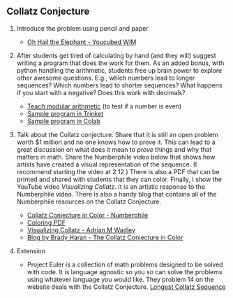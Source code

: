## Collatz Conjecture
1. Introduce the problem using pencil and paper    
    - [Oh Hail the Elephant - Youcubed WIM](https://www.youcubed.org/wp-content/uploads/2019/08/WIM-Oh-Hail-the-Elephant-Grades-6-8.pdf)
2. After students get tired of calculating by hand (and they will) suggest writing a program that does the work for them. As an added bonus, with python handling the arithmetic, students free up brain power to explore other awesome questions. E.g., which numbers lead to longer sequences? Which numbers lead to shorter sequences? What happens if you start with a negative? Does this work with decimals?
    - [Teach modular arithmetic](https://youtu.be/5OjZWSdxlU0) (to test if a number is even)
    - [Sample program in Trinket](https://trinket.io/python/37fae0a0f9)
    - [Sample program in Colab ](collatz_sequence.ipynb)
 
3. Talk about the Collatz conjecture. Share that it is still an open problem worth $1 million and no one knows how to prove it. This can lead to a great discussion on what does it mean to *prove* things and why that matters in math. Share the Numberphile video below that shows how artists have created a visual representation of the sequence. (I recommend starting the video at 2:12.) There is also a PDF that can be printed and shared with students that they can color. Finally, I show the YouTube video *Visualizing Collatz*. It is an artistic response to the Numberphile video. There is also a handy blog that contains all of the Numberphile resources on the Collatz Conjecture. 
    - [Collatz Conjecture in Color - Numberphile](https://www.youtube.com/watch?v=LqKpkdRRLZw)
    - [Coloring PDF](https://static1.squarespace.com/static/548b5b70e4b0b57ba182907d/t/58da8df81b10e35ee212221a/1490718217324/seaweed_file.jpg)
    - [Visualizing Collatz - Adrian M Wadley ](https://www.youtube.com/channel/UC_Izu8EyqRjJBdWM9wLhWlg)
    - [Blog by Brady Haran - The Collatz Conjecture in Color](https://www.bradyharanblog.com/blog/the-collatz-conjecture-in-colour)
4. Extension
    - Project Euler is a collection of math problems designed to be solved with code. It is language agnostic so you so can solve the problems using whatever language you would like. They problem 14 on the website deals with the Collatz Conjecture. [Longest Collatz Sequence](https://projecteuler.net/problem=14)


